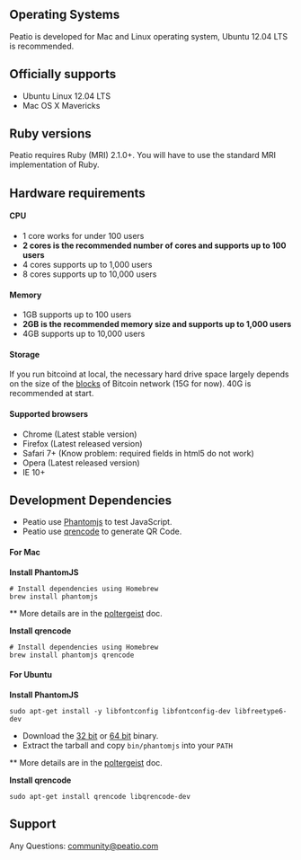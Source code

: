Operating Systems
-----------------

Peatio is developed for Mac and Linux operating system, Ubuntu 12.04 LTS is recommended.

## Officially supports

* Ubuntu Linux 12.04 LTS
* Mac OS X Mavericks

## Ruby versions

Peatio requires Ruby (MRI) 2.1.0+. You will have to use the standard MRI implementation of Ruby.

## Hardware requirements

#### CPU

* 1 core works for under 100 users
* **2 cores is the recommended number of cores and supports up to 100 users**
* 4 cores supports up to 1,000 users
* 8 cores supports up to 10,000 users

#### Memory

* 1GB supports up to 100 users
* **2GB is the recommended memory size and supports up to 1,000 users**
* 4GB supports up to 10,000 users

#### Storage

If you run bitcoind at local, the necessary hard drive space largely depends on the size of the [blocks](https://en.bitcoin.it/wiki/Blocks) of Bitcoin network (15G for now). 40G is recommended at start.


#### Supported browsers

* Chrome (Latest stable version)
* Firefox (Latest released version)
* Safari 7+ (Know problem: required fields in html5 do not work)
* Opera (Latest released version)
* IE 10+

## Development Dependencies

* Peatio use [Phantomjs](http://phantomjs.org/) to test JavaScript.
* Peatio use [qrencode](http://fukuchi.org/works/qrencode/index.html.en) to generate QR Code.

#### For Mac

**Install PhantomJS**

    # Install dependencies using Homebrew
    brew install phantomjs

** More details are in the [poltergeist](https://github.com/jonleighton/poltergeist/blob/master/README.md) doc.

**Install qrencode**

    # Install dependencies using Homebrew
    brew install phantomjs qrencode


#### For Ubuntu

**Install PhantomJS**

    sudo apt-get install -y libfontconfig libfontconfig-dev libfreetype6-dev

* Download the [32 bit](https://phantomjs.googlecode.com/files/phantomjs-1.9.2-linux-i686.tar.bz2)
or [64 bit](https://phantomjs.googlecode.com/files/phantomjs-1.9.2-linux-x86_64.tar.bz2)
binary.
* Extract the tarball and copy `bin/phantomjs` into your `PATH`

** More details are in the [poltergeist](https://github.com/jonleighton/poltergeist/blob/master/README.md) doc.


**Install qrencode**

    sudo apt-get install qrencode libqrencode-dev


## Support

Any Questions: [community@peatio.com](mailto:community@peatio.com)
